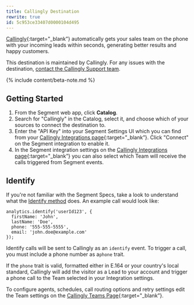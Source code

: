 ```yaml
---
title: Callingly Destination
rewrite: true
id: 5c953ce33407d0000104d495
---
```

[Callingly](https://callingly.com/?utm_source=segmentio&utm_medium=docs&utm_campaign=partners){:target="_blank”} automatically gets your sales team on the phone with your incoming leads within seconds, generating better results and happy customers.

This destination is maintained by Callingly. For any issues with the destination, [contact the Callingly Support team](mailto:support@callingly.com).

{% include content/beta-note.md %}


## Getting Started



1. From the Segment web app, click **Catalog**.
2. Search for "Callingly" in the Catalog, select it, and choose which of your sources to connect the destination to.
3. Enter the "API Key" into your Segment Settings UI which you can find from your [Callingly Integrations page](https://callingly.com/dashboard/integrations){:target="_blank”}. Click "Connect" on the Segment integration to enable it.
4. In the Segment integration settings on the [Callingly Integrations page](https://callingly.com/dashboard/integrations){:target="_blank”} you can also select which Team will receive the calls triggered from Segment events.

## Identify

If you're not familiar with the Segment Specs, take a look to understand what the [Identify method](/docs/connections/spec/identify/) does. An example call would look like:

```
analytics.identify('userId123', {
  firstName: 'John',
  lastName: 'Doe',
  phone: '555-555-5555',
  email: 'john.doe@example.com'
});
```

Identify calls will be sent to Callingly as an `identify` event. To trigger a call, you must include a phone number as a`phone` trait.

If the `phone` trait is valid, formatted either in E.164 or your country's local standard, Callingly will add the visitor as a Lead to your account and trigger a phone call to the Team selected in your Integration settings.

To configure agents, schedules, call routing options and retry settings edit the Team settings on the [Callingly Teams Page](https://callingly.com/dashboard/teams){:target="_blank”}.
